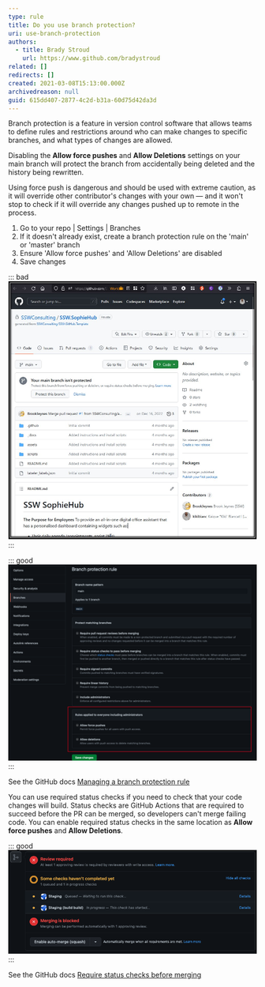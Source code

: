 ```yaml
---
type: rule
title: Do you use branch protection?
uri: use-branch-protection
authors:
  - title: Brady Stroud
    url: https://www.github.com/bradystroud
related: []
redirects: []
created: 2021-03-08T15:13:00.000Z
archivedreason: null
guid: 615dd407-2877-4c2d-b31a-60d75d42da3d
---
```

Branch protection is a feature in version control software that allows teams to define rules and restrictions around who can make changes to specific branches, and what types of changes are allowed. 

Disabling the **Allow force pushes** and **Allow Deletions** settings on your main branch will protect the branch from accidentally being deleted and the history being rewritten.

Using force push is dangerous and should be used with extreme caution, as it will override other contributor's changes with your own — and it won't stop to check if it will override any changes pushed up to remote in the process.

<!--endintro-->

1. Go to your repo | Settings | Branches 
2. If it doesn't already exist, create a branch protection rule on the 'main' or 'master' branch
3. Ensure 'Allow force pushes' and 'Allow Deletions' are disabled
4. Save changes

::: bad
![Bad example: Main branch not protected](/rules/use-branch-protection/image001.jpg)
:::

::: good
![Good Example: Main branch is protected](/rules/use-branch-protection/branchProtection.png)
:::

See the GitHub docs [Managing a branch protection rule](https://docs.github.com/en/github/administering-a-repository/managing-a-branch-protection-rule)

You can use required status checks if you need to check that your code changes will build. Status checks are GitHub Actions that are required to succeed before the PR can be merged, so developers can't merge failing code. You can enable required status checks in the same location as **Allow force pushes** and **Allow Deletions**.

::: good
![Figure: Developers can't merge until all checks have passed](/rules/use-branch-protection/requiredChecks.png)
:::

See the GitHub docs [Require status checks before merging](https://docs.github.com/en/github/administering-a-repository/defining-the-mergeability-of-pull-requests/about-protected-branches#require-status-checks-before-merging)
